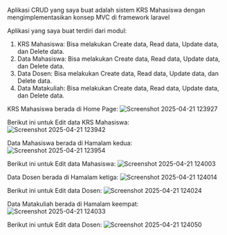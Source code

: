 Aplikasi CRUD yang saya buat adalah sistem KRS Mahasiswa dengan mengimplementasikan konsep MVC di framework laravel

Aplikasi yang saya buat terdiri dari modul:
1. KRS Mahasiswa: Bisa melakukan Create data, Read data, Update data, dan Delete data.
2. Data Mahasiswa: Bisa melakukan Create data, Read data, Update data, dan Delete data.
3. Data Dosen: Bisa melakukan Create data, Read data, Update data, dan Delete data.
4. Data Matakuliah: Bisa melakukan Create data, Read data, Update data, dan Delete data.

KRS Mahasiswa berada di Home Page:
![Screenshot 2025-04-21 123927](https://github.com/user-attachments/assets/0d67b816-2261-487d-bda3-e9019243caf0)

Berikut ini untuk Edit data KRS Mahasiswa:
![Screenshot 2025-04-21 123942](https://github.com/user-attachments/assets/0a6d9453-9c38-4a42-b243-507c49383c0a)


Data Mahasiswa berada di Hamalam kedua:
![Screenshot 2025-04-21 123954](https://github.com/user-attachments/assets/5006b0df-4e13-498d-9530-a5a489fce23c)

Berikut ini untuk Edit data Mahasiswa:
![Screenshot 2025-04-21 124003](https://github.com/user-attachments/assets/43a8be61-ed2d-46b9-b457-e938b78e1204)


Data Dosen berada di Hamalam ketiga:
![Screenshot 2025-04-21 124014](https://github.com/user-attachments/assets/24cffe68-d81e-46e2-8975-9fedd482ce49)

Berikut ini untuk Edit data Dosen:
![Screenshot 2025-04-21 124024](https://github.com/user-attachments/assets/c9cd28ba-e14c-46c9-94d2-4605277554ba)


Data Matakuliah berada di Hamalam keempat:
![Screenshot 2025-04-21 124033](https://github.com/user-attachments/assets/96488c3b-0586-4d1e-acf9-c5a09dd52ec9)

Berikut ini untuk Edit data Dosen:
![Screenshot 2025-04-21 124050](https://github.com/user-attachments/assets/0ce8e4e3-941d-4113-aea7-a79a624b0b0f)
